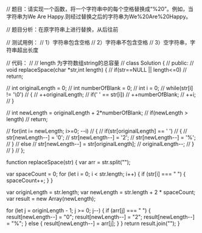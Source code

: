 // 题目：请实现一个函数，将一个字符串中的每个空格替换成“%20”。例如，当字符串为We Are Happy.则经过替换之后的字符串为We%20Are%20Happy。

// 题目分析：在原字符串上进行替换，从后往前

// 测试用例：
// 1）字符串包含空格
// 2）字符串不包含空格
// 3）空字符串，字符串超出长度

// 代码：
// // length 为字符数组string的总容量
// class Solution {
// public:
// 	void replaceSpace(char *str,int length) {
//         if(str==NULL || length<=0)
//         return;

//         int originalLength = 0;
//         int numberOfBlank = 0;
//         int i = 0;
//         while(str[i] != '\0')
//         {
//             ++originalLength;
//             if(' ' == str[i])
//                 ++numberOfBlank;
//             ++i;
//         }

//         int newLength = originalLength + 2*numberOfBlank;
//         if(newLength > length)
//             return;

//         for(int i= newLength; i>=0; --i)
//         {
//             if(str[originalLength] == ' ')
//             {
//                 str[newLength--] = '0';
//                 str[newLength--] = '2';
//                 str[newLength--] = '%';
//             }
//             else
//                 str[newLength--] = str[originalLength];
//             originalLength--;
//         }
// 	}
// };

function replaceSpace(str) {
  var arr = str.split("");

  var spaceCount = 0;
  for (let i = 0; i < str.length; i++) {
    if (str[i] === " ") {
      spaceCount++;
    }
  }

  var originLength = str.length;
  var newLength = str.length + 2 * spaceCount;
  var result = new Array(newLength);

  for (let j = originLength - 1; j >= 0; j--) {
    if (arr[j] === " ") {
      result[newLength--] = "0";
      result[newLength--] = "2";
      result[newLength--] = "%";
    } else {
      result[newLength--] = arr[j];
    }
  }
  return result.join("");
}
